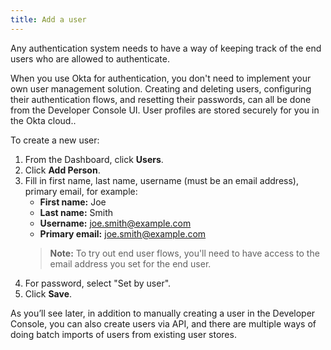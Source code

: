 ```yaml
---
title: Add a user
---
```


Any authentication system needs to have a way of keeping track of the end users who are allowed to authenticate.

When you use Okta for authentication, you don't need to implement your own user management solution. Creating and deleting users, configuring their authentication flows, and resetting their passwords, can all be done from the Developer Console UI. User profiles are stored securely for you in the Okta cloud..


To create a new user:

1. From the Dashboard, click **Users**.
2. Click **Add Person**.
3. Fill in first name, last name, username (must be an email address), primary email, for example:
	 - **First name:** Joe
	 - **Last name:** Smith
	 - **Username:** joe.smith@example.com
	 - **Primary email:** joe.smith@example.com
	>**Note:** To try out end user flows, you'll need to have access to the email address you set for the end user.
4. For password, select "Set by user".
5. Click **Save**.

As you’ll see later, in addition to manually creating a user in the Developer Console, you can also create users via API, and there are multiple ways of doing batch imports of users from existing user stores.

<NextSectionLink/>

